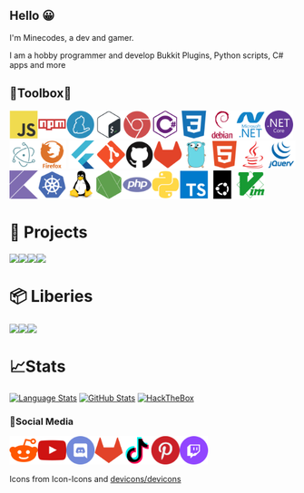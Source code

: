 ## Hello 😀

I'm Minecodes, a dev and gamer.

I am a hobby programmer and develop Bukkit Plugins, Python scripts, C# apps and more

## 🧰Toolbox🧰

<img src="https://github.com/devicons/devicon/blob/master/icons/javascript/javascript-original.svg" alt="JavaScript" width="50" height="50"/><img src="https://github.com/devicons/devicon/blob/master/icons/npm/npm-original-wordmark.svg" alt="npm" width="50" height="50"/><img src="https://raw.githubusercontent.com/devicons/devicon/master/icons/yarn/yarn-original.svg" alt="yarn" width="50" height="50"/><img src="https://raw.githubusercontent.com/devicons/devicon/master/icons/bash/bash-original.svg" alt="bash" width="50" height="50"/><img src="https://raw.githubusercontent.com/devicons/devicon/master/icons/chrome/chrome-plain.svg" alt="chrome" width="50" heigth="50"/><img src="https://raw.githubusercontent.com/devicons/devicon/master/icons/csharp/csharp-line.svg" alt="csharp" width="50" heigth="50"/><img src="https://raw.githubusercontent.com/devicons/devicon/master/icons/css3/css3-plain.svg" alt="css3" width="50" heigth="50"/><img src="https://raw.githubusercontent.com/devicons/devicon/master/icons/debian/debian-plain-wordmark.svg" alt="debian" width="50" heigth="50"/><img src="https://raw.githubusercontent.com/devicons/devicon/master/icons/dot-net/dot-net-plain-wordmark.svg" alt="dotnet" width="50" heigth="50"/><img src="https://raw.githubusercontent.com/devicons/devicon/master/icons/dotnetcore/dotnetcore-original.svg" alt="dotnetcore" width="50" heigth="50"/><img src="https://raw.githubusercontent.com/devicons/devicon/master/icons/electron/electron-original.svg" alt="electron" width="50" heigth="50"/><img src="https://raw.githubusercontent.com/devicons/devicon/master/icons/firefox/firefox-plain-wordmark.svg" alt="firefox" width="50" heigth="50"/>
<img src="https://raw.githubusercontent.com/devicons/devicon/master/icons/flutter/flutter-original.svg" alt="flutter" width="50" heigth="50"/><img src="https://raw.githubusercontent.com/devicons/devicon/master/icons/git/git-plain.svg" alt="git" width="50" heigth="50"/><img src="https://raw.githubusercontent.com/devicons/devicon/master/icons/github/github-original.svg" alt="github" width="50" heigth="50"/><img src="https://raw.githubusercontent.com/devicons/devicon/master/icons/gitlab/gitlab-plain.svg" alt="gitlab" width="50" heigth="50"/><img src="https://raw.githubusercontent.com/devicons/devicon/master/icons/go/go-original.svg" alt="go" width="50" heigth="50"/><img src="https://raw.githubusercontent.com/devicons/devicon/master/icons/html5/html5-plain.svg" alt="html5" width="50" heigth="50"/><img src="https://raw.githubusercontent.com/devicons/devicon/master/icons/java/java-plain.svg" alt="java" width="50" heigth="50"/><img src="https://raw.githubusercontent.com/devicons/devicon/master/icons/jquery/jquery-plain-wordmark.svg" alt="jquery" width="50" heigth="50"/><img src="https://raw.githubusercontent.com/devicons/devicon/master/icons/kotlin/kotlin-plain.svg" alt="kotlin" width="50" heigth="50"/><img src="https://raw.githubusercontent.com/devicons/devicon/master/icons/kubernetes/kubernetes-plain.svg" alt="kubernetes" width="50" heigth="50"/><img src="https://raw.githubusercontent.com/devicons/devicon/master/icons/linux/linux-original.svg" alt="linux" width="50" heigth="50"/><img src="https://raw.githubusercontent.com/devicons/devicon/master/icons/nodejs/nodejs-plain.svg" alt="nodejs" width="50" heigth="50"/><img src="https://raw.githubusercontent.com/devicons/devicon/master/icons/php/php-plain.svg" alt="php" width="50" heigth="50"/><img src="https://raw.githubusercontent.com/devicons/devicon/master/icons/python/python-plain.svg" alt="python" width="50" heigth="50"/><img src="https://raw.githubusercontent.com/devicons/devicon/master/icons/typescript/typescript-plain.svg" alt="typescript" width="50" heigth="50"/><img src="https://raw.githubusercontent.com/devicons/devicon/master/icons/ubuntu/ubuntu-plain.svg" alt="ubuntu" width="50" heigth="50"/><img src="https://raw.githubusercontent.com/devicons/devicon/master/icons/vim/vim-plain.svg" alt="vim" width="50" heigth="50"/>

# 💼 Projects

<a href="https://github.com/Minecodes/Privacy"><img align="center" src="https://github-readme-stats.vercel.app/api/pin/?username=Minecodes&repo=Privacy&show_icons=true&theme=tokyonight"/></a><a href="https://github.com/Minecodes/Pentest"><img align="center" src="https://github-readme-stats.vercel.app/api/pin/?username=Minecodes&repo=Pentest&show_icons=true&theme=tokyonight"/></a><a href="https://github.com/Minecodes/PineapplePi"><img align="center" src="https://github-readme-stats.vercel.app/api/pin/?username=Minecodes&repo=PineapplePi&show_icons=true&theme=tokyonight"/></a><a href="https://github.com/Minecodes/Vortex-Editor"><img align="center" src="https://github-readme-stats.vercel.app/api/pin/?username=Minecodes&repo=Vortex-Editor&show_icons=true&theme=tokyonight"/></a>

# 📦 Liberies

<a href="https://github.com/Minecodes/foxes"><img align="center" src="https://github-readme-stats.vercel.app/api/pin/?username=Minecodes&repo=foxes&show_icons=true&theme=tokyonight"/></a><a href="https://github.com/Minecodes/randomfox"><img align="center" src="https://github-readme-stats.vercel.app/api/pin/?username=Minecodes&repo=randomfox&show_icons=true&theme=tokyonight"/></a><a href="https://github.com/Minecodes/fornum"><img align="center" src="https://github-readme-stats.vercel.app/api/pin/?username=Minecodes&repo=fornum&show_icons=true&theme=tokyonight"/></a>

# 📈Stats

[![Language Stats](https://github-readme-stats.vercel.app/api/top-langs/?username=minecodes&hide=&theme=radical)](https://github.com/anuraghazra/github-readme-stats)
[![GitHub Stats](https://github-readme-stats.vercel.app/api?username=minecodes&theme=radical)](https://github.com/anuraghazra/github-readme-stats)
[![HackTheBox](http://www.hackthebox.eu/badge/image/492044)](https://www.hackthebox.eu/home/users/profile/492044)

### 📲Social Media

<a href="https://reddit.com/u/Minecodes"><img src="https://raw.githubusercontent.com/Minecodes/Minecodes/images/Reddit_icon-icons.com_66786.svg" alt="reddit" width="50" heigth="50"/></a><a href="https://youtube.com/c/Minecodes"><img src="https://raw.githubusercontent.com/Minecodes/Minecodes/images/Youtube_icon-icons.com_66802.svg" alt="youtube" width="50" heigth="50"/></a><a href="https://discord.gg/ngZaGzPnmq"><img src="https://raw.githubusercontent.com/Minecodes/Minecodes/images/discord_icon_146195.svg" alt="discord" width="50" heigth="50"/></a><a href="https://gitlab.com/Minecodes13"><img src="https://raw.githubusercontent.com/Minecodes/Minecodes/images/gitlab_plain_logo_icon_146501.svg" alt="gitlab" width="50" heigth="50"/></a><a href="https://www.tiktok.com/@minecodes"><img src="https://raw.githubusercontent.com/Minecodes/Minecodes/images/media_social_tiktok_icon_124256.svg" alt="tiktok" width="50" heigth="50"/></a><a href="https://pinterest.com/Minecodes/"><img src="https://raw.githubusercontent.com/Minecodes/Minecodes/images/pinterest_icon-icons.com_66097.svg" alt="pinterest" width="50" heigth="50"/></a><a href="https://twitch.tv/Minecodes"><img src="https://raw.githubusercontent.com/Minecodes/Minecodes/images/twitch_icon_146081.svg" alt="reddit" width="50" heigth="50"/></a>

Icons from Icon-Icons and [devicons/devicons](https://github.com/devicons/devicons)
